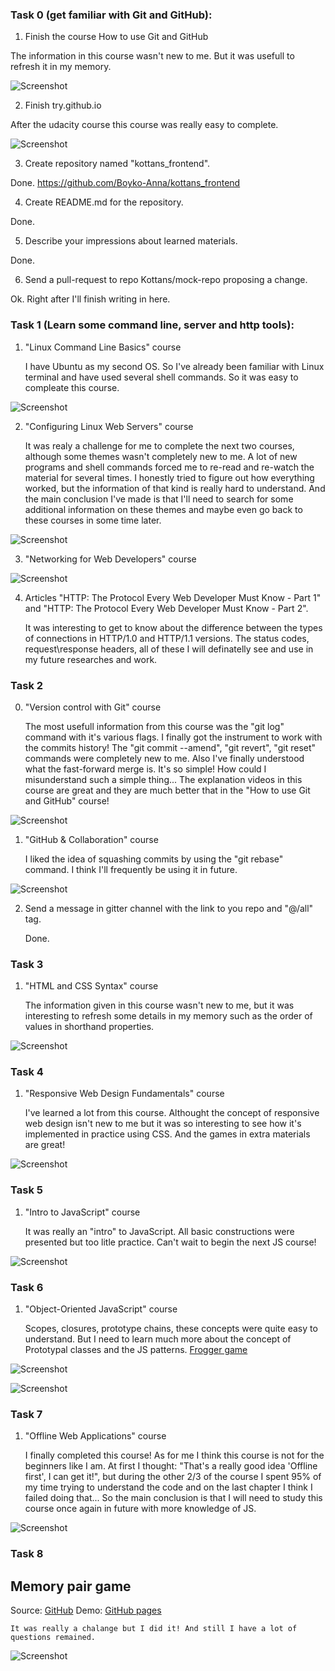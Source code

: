 ### **Task 0 (get familiar with Git and GitHub):**

1. Finish the course How to use Git and GitHub

The information in this course wasn't new to me. But it was usefull to refresh it in my memory.

![Screenshot](task_0/udacity_git.png)

2. Finish try.github.io

After the udacity course this course was really easy to complete. 

![Screenshot](task_0/codeschool_git.png)

3. Create repository named "kottans_frontend".

Done. https://github.com/Boyko-Anna/kottans_frontend

4. Create README.md for the repository.

Done.

5. Describe your impressions about learned materials.

Done.

6. Send a pull-request to repo Kottans/mock-repo proposing a change.

Ok. Right after I'll finish writing in here.


### **Task 1 (Learn some command line, server and http tools):**

1. "Linux Command Line Basics" course

	I have Ubuntu as my second OS. So I've already been familiar with Linux terminal and have used several shell commands. So it was easy to compleate this course.

![Screenshot](task_1/Linux_Command_Line_Basics.png)


2. "Configuring Linux Web Servers" course

	It was realy a challenge for me to complete the next two courses, although some themes wasn't completely new to me. A lot of new programs and shell commands forced me to re-read and re-watch the material for several times. I honestly tried to figure out how everything worked, but the information of that kind is really hard to understand. And the main conclusion I've made is that I'll need to search for some additional information on these themes and maybe even go back to these courses in some time later.

![Screenshot](task_1/Configuring_Linux_Web_Servers.png)

3. "Networking for Web Developers" course

![Screenshot](task_1/Networking_For_Web-Developers.png)

4. Articles "HTTP: The Protocol Every Web Developer Must Know - Part 1" and "HTTP: The Protocol Every Web Developer Must Know - Part 2".

	It was interesting to get to know about the difference between the types of connections in HTTP/1.0 and HTTP/1.1 versions. 
	The status codes, request\response headers, all of these I will definatelly see and use in my future researches and work.


### **Task 2**

0. "Version control with Git" course	

	The most usefull information from this course was the "git log" command with it's various flags. I finally got the instrument to work with the commits history!
	The "git commit --amend", "git revert", "git reset" commands were completely new to me.
	Also I've finally understood what the fast-forward merge is. It's so simple! How could I misunderstand such a simple thing... The explanation videos in this course are great and they are much better that in the "How to use Git and GitHub" course!

![Screenshot](task_2/Version_Control_With_Git.png)

1. "GitHub & Collaboration" course

	I liked the idea of squashing commits by using the "git rebase" command. I think I'll frequently be using it in future.

![Screenshot](task_2/Github_and_Collaboration.png)

2. Send a message in gitter channel with the link to you repo and "@/all" tag.

	Done.

### **Task 3**

1. "HTML and CSS Syntax" course

	The information given in this course wasn't new to me, but it was interesting to refresh some details in my memory such as the order of values in shorthand properties.

![Screenshot](task_3/HTML_and_CSS_Syntax.png)


### **Task 4**

1. "Responsive Web Design Fundamentals" course

	I've learned a lot from this course. Althought the concept of responsive web design isn't new to me but it was so interesting to see how it's implemented in practice using CSS. 
	And the games in extra materials are great! 

![Screenshot](task_4/Responsive_Web-Design_Fundamentals.png)

### **Task 5**

1. "Intro to JavaScript" course

	It was really an "intro" to JavaScript. All basic constructions were presented but too litle practice. Can't wait to begin the next JS course!

![Screenshot](task_5/Intro_To_JavaScript.png)

### **Task 6**

1. "Object-Oriented JavaScript" course

	Scopes, closures, prototype chains, these concepts were quite easy to understand. But I need to learn much more about the concept of Prototypal classes and the JS patterns.
	[Frogger game](https://github.com/Boyko-Anna/frontend-nanodegree-arcade-game)

![Screenshot](task_6/Object-Oriented_JS_1.png)

![Screenshot](task_6/Object-Oriented_JS_2.png)

### **Task 7**

1. "Offline Web Applications" course

	I finally completed this course! As for me I think this course is not for the beginners like I am. At first I thought: "That's a really good idea 'Offline first', I can get it!", but during the other 2/3 of the course I spent 95% of my time trying to understand the code and on the last chapter I think I failed doing that... So the main conclusion is that I will need to study this course once again in future with more knowledge of JS.

![Screenshot](task_7/Offline_Web_Applications.png) 

### **Task 8**

## Memory pair game

Source: [GitHub](https://github.com/Boyko-Anna/memory-game/)
Demo: [GitHub pages](https://boyko-anna.github.io/memory-game/)

	It was really a chalange but I did it! And still I have a lot of questions remained.

![Screenshot](task_8/memory-game.png)